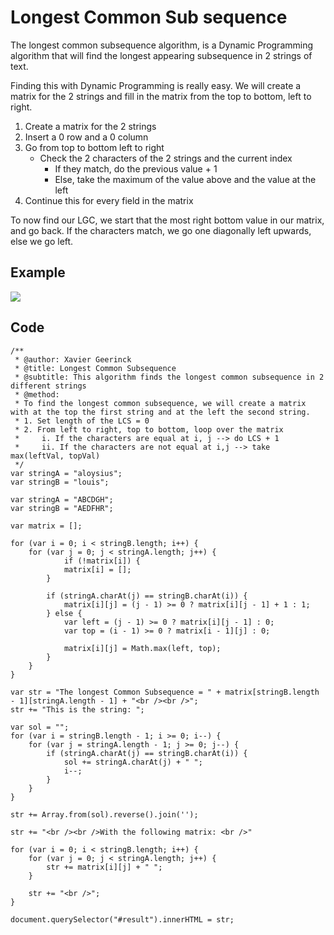 # Longest Common Sub sequence

The longest common subsequence algorithm, is a Dynamic Programming algorithm that will find the longest appearing subsequence in 2 strings of text.

Finding this with Dynamic Programming is really easy. We will create a matrix for the 2 strings and fill in the matrix from the top to bottom, left to right.

1. Create a matrix for the 2 strings
2. Insert a 0 row and a 0 column
3. Go from top to bottom left to right
   * Check the 2 characters of the 2 strings and the current index
     * If they match, do the previous value + 1
     * Else, take the maximum of the value above and the value at the left
4. Continue this for every field in the matrix

To now find our LGC, we start that the most right bottom value in our matrix, and go back. If the characters match, we go one diagonally left upwards, else we go left.

## Example

![](../../.gitbook/assets/dynamic_programming_longest_common_subsequence.png)

## Code

```text
/**
 * @author: Xavier Geerinck
 * @title: Longest Common Subsequence
 * @subtitle: This algorithm finds the longest common subsequence in 2 different strings
 * @method:
 * To find the longest common subsequence, we will create a matrix with at the top the first string and at the left the second string. 
 * 1. Set length of the LCS = 0
 * 2. From left to right, top to bottom, loop over the matrix
 *     i. If the characters are equal at i, j --> do LCS + 1
 *     ii. If the characters are not equal at i,j --> take max(leftVal, topVal)
 */
var stringA = "aloysius";
var stringB = "louis";

var stringA = "ABCDGH";
var stringB = "AEDFHR";

var matrix = [];

for (var i = 0; i < stringB.length; i++) {
    for (var j = 0; j < stringA.length; j++) {
            if (!matrix[i]) {
            matrix[i] = [];
        }

        if (stringA.charAt(j) == stringB.charAt(i)) {
            matrix[i][j] = (j - 1) >= 0 ? matrix[i][j - 1] + 1 : 1;
        } else {
            var left = (j - 1) >= 0 ? matrix[i][j - 1] : 0;
            var top = (i - 1) >= 0 ? matrix[i - 1][j] : 0;

            matrix[i][j] = Math.max(left, top);
        }
    }
}

var str = "The longest Common Subsequence = " + matrix[stringB.length - 1][stringA.length - 1] + "<br /><br />";
str += "This is the string: ";

var sol = "";
for (var i = stringB.length - 1; i >= 0; i--) {
    for (var j = stringA.length - 1; j >= 0; j--) {
        if (stringA.charAt(j) == stringB.charAt(i)) {
            sol += stringA.charAt(j) + " ";
            i--;
        }
    }
}

str += Array.from(sol).reverse().join('');

str += "<br /><br />With the following matrix: <br />"

for (var i = 0; i < stringB.length; i++) {
    for (var j = 0; j < stringA.length; j++) {
        str += matrix[i][j] + " ";
    }

    str += "<br />";
}

document.querySelector("#result").innerHTML = str;
```

